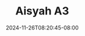 --- 
title: "Aisyah A3"
description: "  bokeh Aisyah A3   durasi panjang baru"
date: 2024-11-26T08:20:45-08:00
file_code: "76y7txdafged"
draft: false
cover: "i2pz8eea4qk5klcz.jpg"
tags: ["Aisyah", "bokep-indo", "bokep-viral", "bokep-ig"]
length: 132
fld_id: "1483112"
foldername: "Aisyah"
categories: ["Aisyah"]
views: 0
---